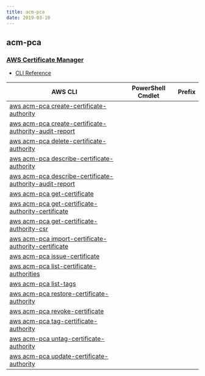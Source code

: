 ```yaml
---
title: acm-pca
date: 2019-03-10
---
```


## acm-pca

### [AWS Certificate Manager](https://aws.amazon.com/certificate-manager/)

* [CLI Reference](https://docs.aws.amazon.com/cli/latest/reference/acm-pca/index.html)

|AWS CLI|PowerShell Cmdlet|Prefix|
|----|----|:--:|
|[aws acm-pca create-certificate-authority](https://docs.aws.amazon.com/cli/latest/reference/acm-pca/create-certificate-authority.html)|||
|[aws acm-pca create-certificate-authority-audit-report](https://docs.aws.amazon.com/cli/latest/reference/acm-pca/create-certificate-authority-audit-report.html)|||
|[aws acm-pca delete-certificate-authority](https://docs.aws.amazon.com/cli/latest/reference/acm-pca/delete-certificate-authority.html)|||
|[aws acm-pca describe-certificate-authority](https://docs.aws.amazon.com/cli/latest/reference/acm-pca/describe-certificate-authority.html)|||
|[aws acm-pca describe-certificate-authority-audit-report](https://docs.aws.amazon.com/cli/latest/reference/acm-pca/describe-certificate-authority-audit-report.html)|||
|[aws acm-pca get-certificate](https://docs.aws.amazon.com/cli/latest/reference/acm-pca/get-certificate.html)|||
|[aws acm-pca get-certificate-authority-certificate](https://docs.aws.amazon.com/cli/latest/reference/acm-pca/get-certificate-authority-certificate.html)|||
|[aws acm-pca get-certificate-authority-csr](https://docs.aws.amazon.com/cli/latest/reference/acm-pca/get-certificate-authority-csr.html)|||
|[aws acm-pca import-certificate-authority-certificate](https://docs.aws.amazon.com/cli/latest/reference/acm-pca/import-certificate-authority-certificate.html)|||
|[aws acm-pca issue-certificate](https://docs.aws.amazon.com/cli/latest/reference/acm-pca/issue-certificate.html)|||
|[aws acm-pca list-certificate-authorities](https://docs.aws.amazon.com/cli/latest/reference/acm-pca/list-certificate-authorities.html)|||
|[aws acm-pca list-tags](https://docs.aws.amazon.com/cli/latest/reference/acm-pca/list-tags.html)|||
|[aws acm-pca restore-certificate-authority](https://docs.aws.amazon.com/cli/latest/reference/acm-pca/restore-certificate-authority.html)|||
|[aws acm-pca revoke-certificate](https://docs.aws.amazon.com/cli/latest/reference/acm-pca/revoke-certificate.html)|||
|[aws acm-pca tag-certificate-authority](https://docs.aws.amazon.com/cli/latest/reference/acm-pca/tag-certificate-authority.html)|||
|[aws acm-pca untag-certificate-authority](https://docs.aws.amazon.com/cli/latest/reference/acm-pca/untag-certificate-authority.html)|||
|[aws acm-pca update-certificate-authority](https://docs.aws.amazon.com/cli/latest/reference/acm-pca/update-certificate-authority.html)|||

